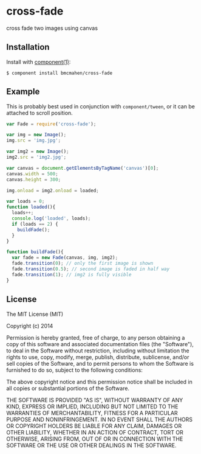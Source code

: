 
# cross-fade

  cross fade two images using canvas

## Installation

  Install with [component(1)](http://component.io):

    $ component install bmcmahen/cross-fade

## Example

This is probably best used in conjunction with `component/tween`, or it can be attached to scroll position. 

```javascript
var Fade = require('cross-fade');

var img = new Image();
img.src = 'img.jpg';

var img2 = new Image();
img2.src = 'img2.jpg';

var canvas = document.getElementsByTagName('canvas')[0];
canvas.width = 500;
canvas.height = 300;

img.onload = img2.onload = loaded;

var loads = 0;
function loaded(){
  loads++;
  console.log('loaded', loads);
  if (loads == 2) {
    buildFade();
  }
}

function buildFade(){
  var fade = new Fade(canvas, img, img2);
  fade.transition(0); // only the first image is shown
  fade.transition(0.5); // second image is faded in half way
  fade.transition(1); // img2 is fully visible 
}
```

## License

  The MIT License (MIT)

  Copyright (c) 2014 <copyright holders>

  Permission is hereby granted, free of charge, to any person obtaining a copy
  of this software and associated documentation files (the "Software"), to deal
  in the Software without restriction, including without limitation the rights
  to use, copy, modify, merge, publish, distribute, sublicense, and/or sell
  copies of the Software, and to permit persons to whom the Software is
  furnished to do so, subject to the following conditions:

  The above copyright notice and this permission notice shall be included in
  all copies or substantial portions of the Software.

  THE SOFTWARE IS PROVIDED "AS IS", WITHOUT WARRANTY OF ANY KIND, EXPRESS OR
  IMPLIED, INCLUDING BUT NOT LIMITED TO THE WARRANTIES OF MERCHANTABILITY,
  FITNESS FOR A PARTICULAR PURPOSE AND NONINFRINGEMENT. IN NO EVENT SHALL THE
  AUTHORS OR COPYRIGHT HOLDERS BE LIABLE FOR ANY CLAIM, DAMAGES OR OTHER
  LIABILITY, WHETHER IN AN ACTION OF CONTRACT, TORT OR OTHERWISE, ARISING FROM,
  OUT OF OR IN CONNECTION WITH THE SOFTWARE OR THE USE OR OTHER DEALINGS IN
  THE SOFTWARE.